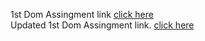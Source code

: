 1st Dom Assingment link [click here](https://creatingcircle.netlify.app/) <br>
Updated 1st Dom Assingment link. [click here](https://updated-create-circcle-project.netlify.app/)
